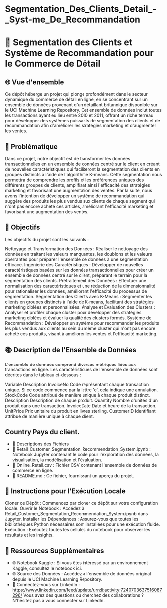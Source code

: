 # Segmentation_Des_Clients_Detail_-_Syst-me_De_Recommandation
# 🚀 Segmentation des Clients et Système de Recommandation pour le Commerce de Détail
## 🌐 Vue d'ensemble
Ce dépôt héberge un projet qui plonge profondément dans le secteur dynamique du commerce de détail en ligne, en se concentrant sur un ensemble de données provenant d'un détaillant britannique disponible sur le UCI Machine Learning Repository. Cet ensemble de données inclut toutes les transactions ayant eu lieu entre 2010 et 2011, offrant un riche terreau pour développer des systèmes puissants de segmentation des clients et de recommandation afin d'améliorer les stratégies marketing et d'augmenter les ventes.

## 🌟 Problématique
Dans ce projet, notre objectif est de transformer les données transactionnelles en un ensemble de données centré sur le client en créant de nouvelles caractéristiques qui faciliteront la segmentation des clients en groupes distincts à l'aide de l'algorithme K-means. Cette segmentation nous permettra de comprendre les profils et les préférences uniques des différents groupes de clients, amplifiant ainsi l'efficacité des stratégies marketing et favorisant une augmentation des ventes. Par la suite, nous avons l'intention de développer un système de recommandation qui suggère des produits les plus vendus aux clients de chaque segment qui n'ont pas encore acheté ces articles, améliorant l'efficacité marketing et favorisant une augmentation des ventes.

## 🎯 Objectifs
Les objectifs du projet sont les suivants :

Nettoyage et Transformation des Données : Réaliser le nettoyage des données en traitant les valeurs manquantes, les doublons et les valeurs aberrantes pour préparer l'ensemble de données à une segmentation efficace.
Ingénierie des Caractéristiques : Développer de nouvelles caractéristiques basées sur les données transactionnelles pour créer un ensemble de données centré sur le client, préparant le terrain pour la segmentation des clients.
Prétraitement des Données : Effectuer une normalisation des caractéristiques et une réduction de la dimensionnalité pour rationaliser les données, améliorant l'efficacité du processus de segmentation.
Segmentation des Clients avec K-Means : Segmenter les clients en groupes distincts à l'aide de K-means, facilitant des stratégies marketing ciblées et personnalisées.
Analyse et Évaluation des Clusters : Analyser et profiler chaque cluster pour développer des stratégies marketing ciblées et évaluer la qualité des clusters formés.
Système de Recommandation : Développer un système pour recommander les produits les plus vendus aux clients au sein du même cluster qui n'ont pas encore acheté ces produits, visant à améliorer les ventes et l'efficacité marketing.
## 📚 Description de l'Ensemble de Données
L'ensemble de données comprend diverses métriques liées aux transactions en ligne. Les caractéristiques de l'ensemble de données sont décrites dans le tableau ci-dessous :

Variable	Description
InvoiceNo	Code représentant chaque transaction unique. Si ce code commence par la lettre 'c', cela indique une annulation.
StockCode	Code attribué de manière unique à chaque produit distinct.
Description	Description de chaque produit.
Quantity	Nombre d'unités d'un produit dans une transaction.
InvoiceDate	Date et heure de la transaction.
UnitPrice	Prix unitaire du produit en livres sterling.
CustomerID	Identifiant attribué de manière unique à chaque client.
## Country	Pays du client.
- 📁 Descriptions des Fichiers
- 📓 Retail_Customer_Segmentation_Recommendation_System.ipynb : Notebook Jupyter contenant le code pour l'exploration des données, la visualisation, la modélisation et l'évaluation.
- 📁 Online_Retail.csv : Fichier CSV contenant l'ensemble de données de commerce en ligne.
- 📘 README.md : Ce fichier, fournissant un aperçu du projet.
##  🚀 Instructions pour l'Exécution Locale
Cloner ce Dépôt : Commencez par cloner ce dépôt sur votre configuration locale.
Ouvrir le Notebook : Accédez à Retail_Customer_Segmentation_Recommendation_System.ipynb dans Jupyter.
Installer les Dépendances : Assurez-vous que toutes les bibliothèques Python nécessaires sont installées pour une exécution fluide.
Exécution : Exécutez toutes les cellules du notebook pour observer les résultats et les insights.
## 🔗 Ressources Supplémentaires
- 🌐 Notebook Kaggle : Si vous êtes intéressé par un environnement Kaggle, consultez le notebook ici.
- 🌐 Source des Données : Accédez à l'ensemble de données original depuis le UCI Machine Learning Repository.
- 🤝 Connectez-vous sur LinkedIn : https://www.linkedin.com/feed/update/urn:li:activity:7240703637516087296/ Vous avez des questions ou cherchez des collaborations ? N'hésitez pas à vous connecter sur LinkedIn.
